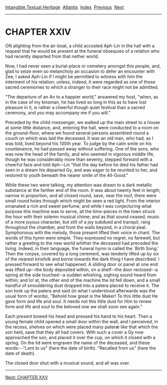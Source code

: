 [Intangible Textual Heritage](../../index)  [Atlantis](../index) 
[Index](index)  [Previous](vrl22)  [Next](vrl24) 

------------------------------------------------------------------------

# CHAPTER XXIV

ON alighting from the air-boat, a child accosted Aph-Lin in the hall
with a request that he would be present at the funeral obsequies of a
relation who had recently departed from that nether world.

Now, I had never seen a burial-place or cemetery amongst this people,
and, glad to seize even so melancholy an occasion to defer an encounter
with Zee, I asked Aph-Lin if I might be permitted to witness with him
the interment of his relation; unless, indeed, it were regarded as one
of those sacred ceremonies to which a stranger to their race might not
be admitted.

"The departure of an An to a happier world," answered my host, "when, as
in the case of my kinsman, he has lived so long in this as to have lost
pleasure in it, is rather a cheerful though quiet festival than a sacred
ceremony, and you may accompany me if you will."

Preceded by the child-messenger, we walked up the main street to a house
at some little distance, and, entering the hall, were conducted to a
room on the ground-floor, where we found several persons assembled round
a couch on which was laid the deceased. It was an old man, who had, as I
was told, lived beyond his 130th year. To judge by the calm smile on his
countenance, he had passed away without suffering. One of the sons, who
was now the head of the family, and who seemed in vigorous middle life,
though he was considerably more than seventy, stepped forward with a
cheerful face and told Aph--Lin "that the day before he died his father
had seen in a dream his departed Gy, and was eager to be reunited to
her, and restored to youth beneath the nearer smile of the All-Good."

While these two were talking, my attention was drawn to a dark metallic
substance at the farther end of the room. It was about twenty feet in
length, narrow in proportion, and all closed round, save, near the roof,
there were small round holes through which might be seen a red light.
From the interior emanated a rich and sweet perfume; and while I was
conjecturing what purpose this machine was to serve, all the time-pieces
in the town struck the hour with their solemn musical chime; and as that
sound ceased, music of a more joyous character, but still of a joy
subdued and tranquil, rang throughout the chamber, and from the walls
beyond, in a choral peal. Symphonious with the melody, those present
lifted their voice in chant. The words of this hymn were simple. They
expressed no regret, no farewell, but rather a greeting to the new world
whither the deceased had preceded the living. Indeed, in their language,
the funeral hymn is called the \`Birth Song.' Then the corpse, covered
by a long cerement, was tenderly lifted up by six of the nearest
kinsfolk and borne towards the dark thing I have described. I pressed
forward to see what happened. A sliding door or panel at one end was
lifted up--the body deposited within, on a shelf--the door reclosed--a
spring at the side touched--a sudden whishing, sighing sound heard from
within; and lo! at, the other end of the machine the lid fell down, and
a small handful of smouldering dust dropped into a patera placed to
receive it. The son took up the patera and said (in what I understood
afterwards was the usual form of words), "Behold how great is the Maker!
To this little dust He gave form and life and soul. It needs not this
little dust for Him to renew form and life and soul to the beloved one
we shall soon see again."

Each present bowed his head and pressed his hand to his heart. Then a
young female child opened a small door within the wall, and I perceived,
in the recess, shelves on which were placed many pateræ like that which
the son held, save that they all had covers. With such a cover a Gy now
approached the son, and placed it over the cup, on which it closed with
a spring. On the lid were engraven the name of the deceased, and these
words:--"Lent to us" (here the date of birth). "Recalled from us" (here
the date of death).

The closed door shut with a musical sound, and all was over.

------------------------------------------------------------------------

[Next: CHAPTER XXV](vrl24)
